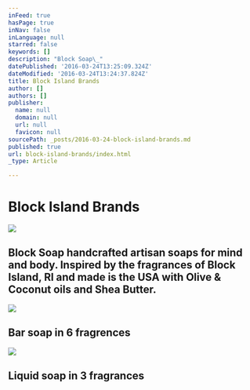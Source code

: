 ```yaml
---
inFeed: true
hasPage: true
inNav: false
inLanguage: null
starred: false
keywords: []
description: "Block Soap\_"
datePublished: '2016-03-24T13:25:09.324Z'
dateModified: '2016-03-24T13:24:37.824Z'
title: Block Island Brands
author: []
authors: []
publisher:
  name: null
  domain: null
  url: null
  favicon: null
sourcePath: _posts/2016-03-24-block-island-brands.md
published: true
url: block-island-brands/index.html
_type: Article

---
```

# Block Island Brands   
![](https://the-grid-user-content.s3-us-west-2.amazonaws.com/9d53f57c-97c3-4b4c-b88c-68a0ac7fd178.jpg)

## Block Soap handcrafted artisan soaps for mind and body. Inspired by the fragrances of Block Island, RI and made is the USA with Olive & Coconut oils and Shea Butter.
![](https://the-grid-user-content.s3-us-west-2.amazonaws.com/44291915-69de-4cbf-909f-821244150849.jpg)

## Bar soap in 6 fragrences
![](https://the-grid-user-content.s3-us-west-2.amazonaws.com/c13d7a33-081e-430e-bbb9-23888113f691.jpg)

## Liquid soap in 3 fragrances